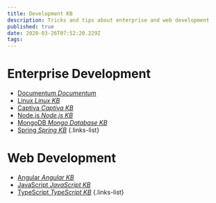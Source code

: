 ```yaml
---
title: Development KB
description: Tricks and tips about enterprise and web development
published: true
date: 2020-03-26T07:52:20.229Z
tags: 
---
```


# Enterprise Development
- [Documentum *Documentum*](/dev/documentum)
- [Linux *Linux KB*](/dev/linux)
- [Captiva *Captiva KB*](/dev/captiva)
- [Node.js *Node.js KB*](/dev/nodejs)
- [MongoDB *Mongo Database KB*](/dev/mongodb)
- [Spring *Spring KB*](/dev/spring)
{.links-list}

# Web Development
- [Angular *Angular KB*](/dev/angular)
- [JavaScript *JavaScript KB*](/dev/javascript)
- [TypeScript *TypeScript KB*](/dev/typescript)
{.links-list}

